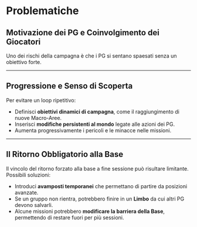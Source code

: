# Problematiche

## Motivazione dei PG e Coinvolgimento dei Giocatori

Uno dei rischi della campagna è che i PG si sentano spaesati senza un obiettivo forte.

---

## Progressione e Senso di Scoperta

Per evitare un loop ripetitivo:

- Definisci **obiettivi dinamici di campagna**, come il raggiungimento di nuove Macro-Aree.
- Inserisci **modifiche persistenti al mondo** legate alle azioni dei PG.
- Aumenta progressivamente i pericoli e le minacce nelle missioni.

---

## Il Ritorno Obbligatorio alla Base

Il vincolo del ritorno forzato alla base a fine sessione può risultare limitante. Possibili soluzioni:

- Introduci **avamposti temporanei** che permettano di partire da posizioni avanzate.
- Se un gruppo non rientra, potrebbero finire in un **Limbo** da cui altri PG devono salvarli.
- Alcune missioni potrebbero **modificare la barriera della Base**, permettendo di restare fuori per più sessioni.